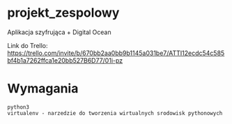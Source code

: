 # projekt_zespolowy
Aplikacja szyfrująca + Digital Ocean

Link do Trello: https://trello.com/invite/b/670bb2aa0bb9b1145a031be7/ATTI12ecdc54c585bf4b1a7262ffca1e20bb527B6D77/01i-pz

# Wymagania
    python3
    virtualenv - narzedzie do tworzenia wirtualnych srodowisk pythonowych
